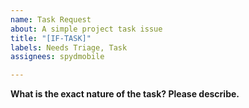 ```yaml
---
name: Task Request
about: A simple project task issue
title: "[IF-TASK]"
labels: Needs Triage, Task
assignees: spydmobile

---
```


**What is the exact nature of the task? Please describe.**
